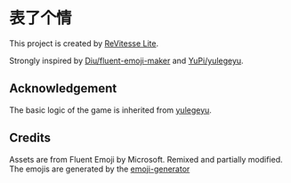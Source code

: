 # 表了个情

This project is created by [ReVitesse Lite](https://github.com/Flower-F/revitesse-lite).

Strongly inspired by [Diu/fluent-emoji-maker](https://github.com/ddiu8081/fluent-emoji-maker) and [YuPi/yulegeyu](https://github.com/liyupi/yulegeyu).

## Acknowledgement

The basic logic of the game is inherited from [yulegeyu](https://github.com/liyupi/yulegeyu).

## Credits

Assets are from Fluent Emoji by Microsoft. Remixed and partially modified. The emojis are generated by the [emoji-generator](https://emoji-generator.netlify.app/)
